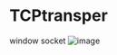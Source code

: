 # TCPtransper
window socket
![image](https://user-images.githubusercontent.com/82134986/172991971-20347dc3-4a3a-485b-a10d-af1f2fb693e6.png)
